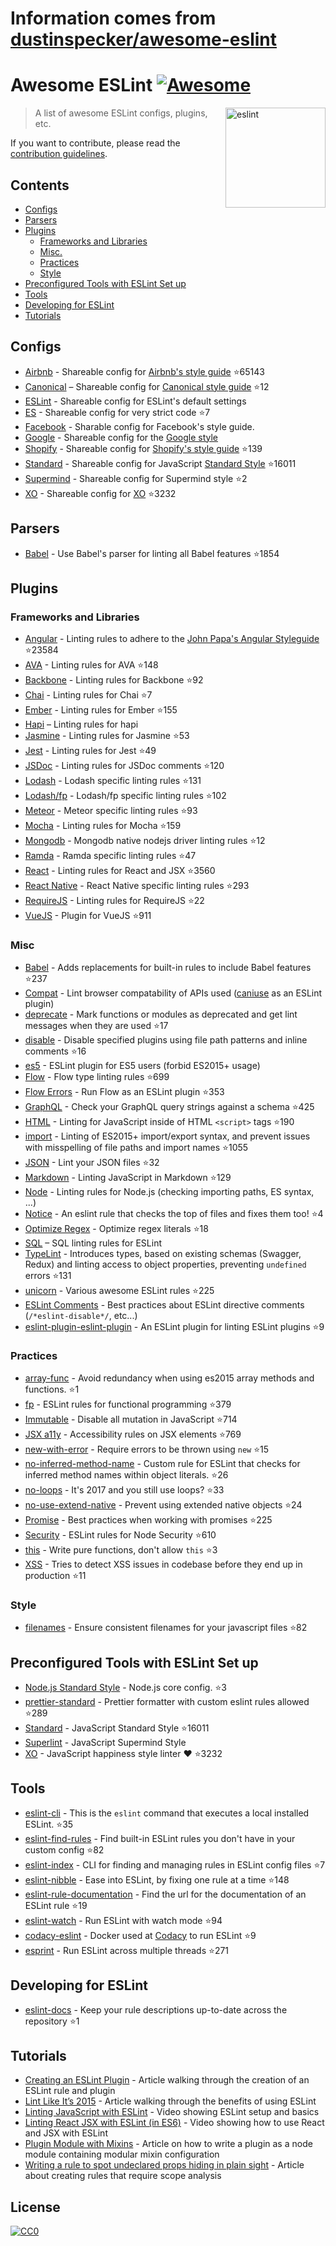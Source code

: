 # Information comes from [dustinspecker/awesome-eslint](https://github.com/dustinspecker/awesome-eslint)
# Awesome ESLint [![Awesome](https://awesome.re/badge.svg)](https://awesome.re)

[<img src="http://eslint.org/img/logo.svg" width="160" align="right" alt="eslint">](http://eslint.org)

> A list of awesome ESLint configs, plugins, etc.

If you want to contribute, please read the [contribution guidelines](contributing.md).

## Contents

- [Configs](#configs)
- [Parsers](#parsers)
- [Plugins](#plugins)
  - [Frameworks and Libraries](#frameworks-and-libraries)
  - [Misc.](#misc)
  - [Practices](#practices)
  - [Style](#style)
- [Preconfigured Tools with ESLint Set up](#preconfigured-tools-with-eslint-set-up)
- [Tools](#tools)
- [Developing for ESLint](#developing-for-eslint)
- [Tutorials](#tutorials)

## Configs

- [Airbnb](https://github.com/airbnb/javascript/tree/master/packages/eslint-config-airbnb) - Shareable config for [Airbnb's style guide](https://github.com/airbnb/javascript) :star:65143
- [Canonical](https://github.com/gajus/eslint-config-canonical) – Shareable config for [Canonical style guide](https://github.com/gajus/canonical) :star:12
- [ESLint](https://github.com/eslint/eslint/tree/master/packages/eslint-config-eslint) - Shareable config for ESLint's default settings
- [ES](https://github.com/thenativeweb/eslint-config-es) - Shareable config for very strict code :star:7
- [Facebook](https://www.npmjs.com/package/eslint-config-fbjs) - Sharable config for Facebook's style guide.
- [Google](https://github.com/google/eslint-config-google) - Shareable config for the [Google style](http://google.github.io/styleguide/javascriptguide.xml)
- [Shopify](https://github.com/Shopify/eslint-plugin-shopify) - Shareable config for [Shopify's style guide](https://github.com/Shopify/javascript) :star:139
- [Standard](https://github.com/feross/eslint-config-standard) - Shareable config for JavaScript [Standard Style](https://github.com/feross/standard) :star:16011
- [Supermind](https://github.com/supermind/eslint-config-supermind) - Shareable config for Supermind style :star:2
- [XO](https://github.com/sindresorhus/eslint-config-xo) - Shareable config for [XO](https://github.com/sindresorhus/xo) :star:3232

## Parsers

- [Babel](https://github.com/babel/babel-eslint) - Use Babel's parser for linting all Babel features :star:1854

## Plugins

### Frameworks and Libraries

- [Angular](https://github.com/Gillespie59/eslint-plugin-angular) - Linting rules to adhere to the [John Papa's Angular Styleguide](https://github.com/johnpapa/angular-styleguide) :star:23584
- [AVA](https://github.com/sindresorhus/eslint-plugin-ava) - Linting rules for AVA :star:148
- [Backbone](https://github.com/ilyavolodin/eslint-plugin-backbone) - Linting rules for Backbone :star:92
- [Chai](https://github.com/turbo87/eslint-plugin-chai-expect) - Linting rules for Chai :star:7
- [Ember](https://github.com/netguru/eslint-plugin-ember) - Linting rules for Ember :star:155
- [Hapi](https://github.com/continuationlabs/eslint-plugin-hapi) – Linting rules for hapi
- [Jasmine](https://github.com/tlvince/eslint-plugin-jasmine) - Linting rules for Jasmine :star:53
- [Jest](https://github.com/jest-community/eslint-plugin-jest) - Linting rules for Jest :star:49
- [JSDoc](https://github.com/gajus/eslint-plugin-jsdoc) - Linting rules for JSDoc comments :star:120
- [Lodash](https://github.com/wix/eslint-plugin-lodash) - Lodash specific linting rules :star:131
- [Lodash/fp](https://github.com/jfmengels/eslint-plugin-lodash-fp) - Lodash/fp specific linting rules :star:102
- [Meteor](https://github.com/dferber90/eslint-plugin-meteor) - Meteor specific linting rules :star:93
- [Mocha](https://github.com/lo1tuma/eslint-plugin-mocha) - Linting rules for Mocha :star:159
- [Mongodb](https://github.com/nfroidure/eslint-plugin-mongodb) - Mongodb native nodejs driver linting rules :star:12
- [Ramda](https://github.com/ramda/eslint-plugin-ramda) - Ramda specific linting rules :star:47
- [React](https://github.com/yannickcr/eslint-plugin-react) - Linting rules for React and JSX :star:3560
- [React Native](https://github.com/Intellicode/eslint-plugin-react-native) - React Native specific linting rules :star:293
- [RequireJS](https://github.com/cvisco/eslint-plugin-requirejs) - Linting rules for RequireJS :star:22
- [VueJS](https://github.com/vuejs/eslint-plugin-vue) - Plugin for VueJS :star:911

### Misc

- [Babel](https://github.com/babel/eslint-plugin-babel) - Adds replacements for built-in rules to include Babel features :star:237
- [Compat](https://github.com/amilajack/eslint-plugin-compat) - Lint browser compatability of APIs used ([caniuse](http://caniuse.com/#search=fetch) as an ESLint plugin)
- [deprecate](https://github.com/AlexMost/eslint-plugin-deprecate) - Mark functions or modules as deprecated and get lint messages when they are used :star:17
- [disable](https://github.com/mradionov/eslint-plugin-disable) - Disable specified plugins using file path patterns and inline comments :star:16
- [es5](https://github.com/nkt/eslint-plugin-es5) - ESLint plugin for ES5 users (forbid ES2015+ usage)
- [Flow](https://github.com/gajus/eslint-plugin-flowtype) - Flow type linting rules :star:699
- [Flow Errors](https://github.com/amilajack/eslint-plugin-flowtype-errors) - Run Flow as an ESLint plugin :star:353
- [GraphQL](https://github.com/apollostack/eslint-plugin-graphql) - Check your GraphQL query strings against a schema :star:425
- [HTML](https://github.com/BenoitZugmeyer/eslint-plugin-html) - Linting for JavaScript inside of HTML `<script>` tags :star:190
- [import](https://github.com/benmosher/eslint-plugin-import) - Linting of ES2015+  import/export syntax, and prevent issues with misspelling of file paths and import names :star:1055
- [JSON](https://github.com/azeemba/eslint-plugin-json) - Lint your JSON files :star:32
- [Markdown](https://github.com/eslint/eslint-plugin-markdown) - Linting JavaScript in Markdown :star:129
- [Node](https://github.com/mysticatea/eslint-plugin-node) - Linting rules for Node.js (checking importing paths, ES syntax, ...)
- [Notice](https://github.com/nickdeis/eslint-plugin-notice) - An eslint rule that checks the top of files and fixes them too! :star:4
- [Optimize Regex](https://github.com/BrainMaestro/eslint-plugin-optimize-regex) - Optimize regex literals :star:18
- [SQL](https://github.com/gajus/eslint-plugin-sql) – SQL linting rules for ESLint
- [TypeLint](https://github.com/yarax/typelint) - Introduces types, based on existing schemas (Swagger, Redux) and linting access to object properties, preventing `undefined` errors :star:131
- [unicorn](https://github.com/sindresorhus/eslint-plugin-unicorn) - Various awesome ESLint rules :star:225
- [ESLint Comments](https://github.com/mysticatea/eslint-plugin-eslint-comments) - Best practices about ESLint directive comments (`/*eslint-disable*/`, etc...)
- [eslint-plugin-eslint-plugin](https://github.com/not-an-aardvark/eslint-plugin-eslint-plugin) - An ESLint plugin for linting ESLint plugins :star:9

### Practices

- [array-func](https://github.com/freaktechnik/eslint-plugin-array-func) - Avoid redundancy when using es2015 array methods and functions. :star:1
- [fp](https://github.com/jfmengels/eslint-plugin-fp) - ESLint rules for functional programming :star:379
- [Immutable](https://github.com/jhusain/eslint-plugin-immutable) - Disable all mutation in JavaScript :star:714
- [JSX a11y](https://github.com/evcohen/eslint-plugin-jsx-a11y) - Accessibility rules on JSX elements :star:769
- [new-with-error](https://github.com/Trott/eslint-plugin-new-with-error) - Require errors to be thrown using `new` :star:15
- [no-inferred-method-name](https://github.com/johnstonbl01/eslint-no-inferred-method-name) - Custom rule for ESLint that checks for inferred method names within object literals. :star:26
- [no-loops](https://github.com/buildo/eslint-plugin-no-loops) - It's 2017 and you still use loops? :star:33
- [no-use-extend-native](https://github.com/dustinspecker/eslint-plugin-no-use-extend-native) - Prevent using extended native objects :star:24
- [Promise](https://github.com/xjamundx/eslint-plugin-promise) - Best practices when working with promises :star:225
- [Security](https://github.com/nodesecurity/eslint-plugin-security) - ESLint rules for Node Security :star:610
- [this](https://github.com/matijs/eslint-plugin-this) - Write pure functions, don't allow `this` :star:3
- [XSS](https://github.com/Rantanen/eslint-plugin-xss) - Tries to detect XSS issues in codebase before they end up in production :star:11

### Style

- [filenames](https://github.com/selaux/eslint-plugin-filenames) - Ensure consistent filenames for your javascript files :star:82

## Preconfigured Tools with ESLint Set up

- [Node.js Standard Style](https://github.com/geek/node-style) - Node.js core config. :star:3
- [prettier-standard](https://github.com/sheerun/prettier-standard) - Prettier formatter with custom eslint rules allowed :star:289
- [Standard](https://github.com/feross/standard) - JavaScript Standard Style :star:16011
- [Superlint](https://github.com/supermind/superlint) - JavaScript Supermind Style
- [XO](https://github.com/sindresorhus/xo) - JavaScript happiness style linter ❤️ :star:3232

## Tools

- [eslint-cli](https://github.com/mysticatea/eslint-cli) - This is the `eslint` command that executes a local installed ESLint. :star:35
- [eslint-find-rules](https://github.com/sarbbottam/eslint-find-rules) - Find built-in ESLint rules you don't have in your custom config :star:82
- [eslint-index](https://github.com/wagerfield/eslint-index) - CLI for finding and managing rules in ESLint config files :star:7
- [eslint-nibble](https://github.com/IanVS/eslint-nibble) - Ease into ESLint, by fixing one rule at a time :star:148
- [eslint-rule-documentation](https://github.com/jfmengels/eslint-rule-documentation) - Find the url for the documentation of an ESLint rule :star:19
- [eslint-watch](https://github.com/rizowski/eslint-watch) - Run ESLint with watch mode :star:94
- [codacy-eslint](https://github.com/codacy/codacy-eslint) - Docker used at [Codacy](https://www.codacy.com) to run ESLint :star:9
- [esprint](https://github.com/pinterest/esprint) - Run ESLint across multiple threads :star:271

## Developing for ESLint

- [eslint-docs](https://github.com/j-f1/eslint-docs) - Keep your rule descriptions up-to-date across the repository :star:1

## Tutorials

- [Creating an ESLint Plugin](https://medium.com/tumblbug-engineering/creating-an-eslint-plugin-87f1cb42767f) - Article walking through the creation of an ESLint rule and plugin
- [Lint Like It’s 2015](https://medium.com/@dan_abramov/lint-like-it-s-2015-6987d44c5b48#.5p3yk0b03) - Article walking through the benefits of using ESLint
- [Linting JavaScript with ESLint](https://egghead.io/lessons/javascript-linting-javascript-with-eslint) - Video showing ESLint setup and basics
- [Linting React JSX with ESLint (in ES6)](https://egghead.io/lessons/react-linting-react-jsx-with-eslint-in-es6) - Video showing how to use React and JSX with ESLint
- [Plugin Module with Mixins](https://akullpp.com/eslint-integration) - Article on how to write a plugin as a node module containing modular mixin configuration
- [Writing a rule to spot undeclared props hiding in plain sight](http://blog.cowchimp.com/writing-a-custom-eslint-rule-to-spot-undeclared-props/) - Article about creating rules that require scope analysis

## License

[![CC0](https://i.creativecommons.org/p/zero/1.0/88x31.png)](https://creativecommons.org/publicdomain/zero/1.0/)

